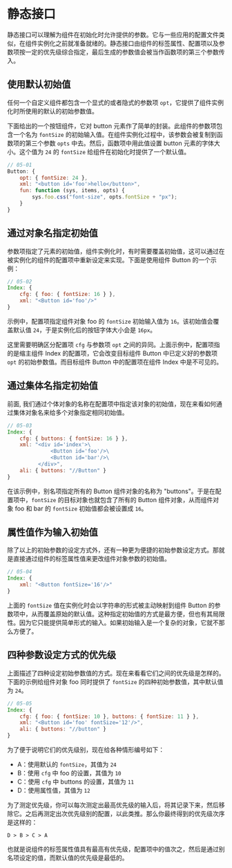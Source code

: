 # 静态接口

静态接口可以理解为组件在初始化时允许提供的参数。它与一些应用的配置文件类似，在组件实例化之前就准备就绪的。静态接口由组件的标签属性、配置项以及参数项按一定的优先级综合指定，最后生成的参数值会被当作函数项的第三个参数传入。

## 使用默认初始值

任何一个自定义组件都包含一个显式的或者隐式的参数项 `opt`，它提供了组件实例化时所使用的默认的初始参数值。

下面给出的一个按钮组件，它对 button 元素作了简单的封装。此组件的参数项包含一个名为 `fontSize` 的初始输入值。在组件实例化过程中，该参数会被复制到函数项的第三个参数 `opts` 中去。然后，函数项中用此值设置 button 元素的字体大小。这个值为 `24` 的 `fontSize` 给组件在初始化时提供了一个默认值。

```js
// 05-01
Button: {
    opt: { fontSize: 24 },
    xml: "<button id='foo'>hello</button>",
    fun: function (sys, items, opts) {
        sys.foo.css("font-size", opts.fontSize + "px");
    }
} 
```

## 通过对象名指定初始值

参数项指定了元素的初始值，组件实例化时，有时需要覆盖初始值，这可以通过在被实例化的组件的配置项中重新设定来实现。下面是使用组件 Button 的一个示例：

```js
// 05-02
Index: {
    cfg: { foo: { fontSize: 16 } },
    xml: "<Button id='foo'/>"
}
```

示例中，配置项指定组件对象 foo 的 `fontSize` 初始输入值为 `16`。该初始值会覆盖默认值 `24`，于是实例化后的按钮字体大小会是 `16px`。

这里需要明确区分配置项 `cfg` 与参数项 `opt` 之间的异同。上面示例中，配置项指的是缩主组件 Index 的配置项，它会改变目标组件 Button 中已定义好的参数项 `opt` 的初始参数值。而目标组件 Button 中的配置项在组件 Index 中是不可见的。

## 通过集体名指定初始值

前面, 我们通过个体对象的名称在配置项中指定该对象的初始值，现在来看如何通过集体对象名来给多个对象指定相同初始值。

```js
// 05-03
Index: {
    cfg: { buttons: { fontSize: 16 } },
    xml: "<div id='index'>\
              <Button id='foo'/>\
              <Button id='bar'/>\
          </div>",
    ali: { buttons: "//Button" }
}
```

在该示例中，别名项指定所有的 Button 组件对象的名称为 "buttons"。于是在配置项中，`fontSize` 的目标对象也就包含了所有的 Button 组件对象，从而组件对象 foo 和 bar 的 `fontSize` 初始值都会被设置成 `16`。

## 属性值作为输入初始值

除了以上的初始参数的设定方式外，还有一种更为便捷的初始参数设定方式。那就是直接通过组件的标签属性值来更改组件对象参数的初始值。

```js
// 05-04
Index: {
    xml: "<Button fontSize='16'/>"
}
```

上面的 `fontSize` 值在实例化时会以字符串的形式被主动映射到组件 Button 的参数项中，从而覆盖原始的默认值。这种指定初始值的方式是最方便，但也有其局限性。因为它只能提供简单形式的输入。如果初始输入是一个复杂的对象，它就不那么方便了。


## 四种参数设定方式的优先级

上面描述了四种设定初始参数值的方式。现在来看看它们之间的优先级是怎样的。下面的示例给组件对象 foo 同时提供了 `fontSize` 的四种初始参数值，其中默认值为 `24`。

```js
// 05-05
Index: {
    cfg: { foo: { fontSize: 10 }, buttons: { fontSize: 11 } },
    xml: "<Button id='foo' fontSize='12'/>",
    ali: { buttons: "//button" }
}
```

为了便于说明它们的优先级别，现在给各种情形编号如下：

- A：使用默认的 `fontSize`，其值为 `24`
- B：使用 `cfg` 中 foo 的设置，其值为 `10`
- C：使用 `cfg` 中 buttons 的设置，其值为 `11`
- D：使用属性值，其值为 `12`

为了测定优先级，你可以每次测定出最高优先级的输入后，将其记录下来，然后移除它。之后再测定出次优先级别的配置，以此类推。那么你最终得到的优先级次序是这样的：

```
D > B > C > A
```

也就是说组件的标签属性值具有最高有优先级，配置项中的值次之，然后是通过别名项设定的值，而默认值的优先级是最低的。
